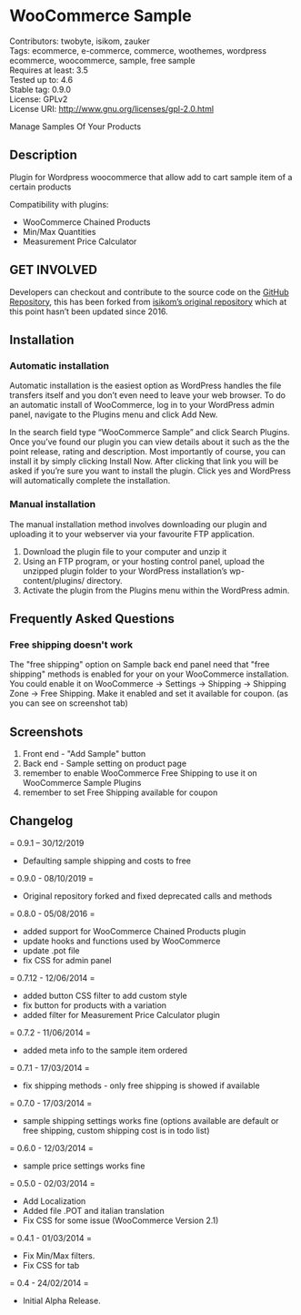 # WooCommerce Sample

Contributors: twobyte, isikom, zauker  
Tags: ecommerce, e-commerce, commerce, woothemes, wordpress ecommerce, woocommerce, sample, free sample  
Requires at least: 3.5  
Tested up to: 4.6  
Stable tag: 0.9.0  
License: GPLv2  
License URI: http://www.gnu.org/licenses/gpl-2.0.html  

Manage Samples Of Your Products  

## Description

Plugin for Wordpress woocommerce that allow add to cart sample item of a certain products

Compatibility with plugins:

* WooCommerce Chained Products
* Min/Max Quantities
* Measurement Price Calculator

## GET INVOLVED

Developers can checkout and contribute to the source code on the [GitHub Repository](https://github.com/TastyDigital/woocommerce-sample), this has been forked from [isikom’s original repository](https://github.com/isikom/woocommerce-sample) which at this point hasn’t been updated since 2016.

## Installation

### Automatic installation

Automatic installation is the easiest option as WordPress handles the file transfers itself and you don’t even need to leave your web browser. To do an automatic install of WooCommerce, log in to your WordPress admin panel, navigate to the Plugins menu and click Add New.

In the search field type “WooCommerce Sample” and click Search Plugins. Once you’ve found our plugin you can view details about it such as the the point release, rating and description. Most importantly of course, you can install it by simply clicking Install Now. After clicking that link you will be asked if you’re sure you want to install the plugin. Click yes and WordPress will automatically complete the installation.

### Manual installation

The manual installation method involves downloading our plugin and uploading it to your webserver via your favourite FTP application.

1. Download the plugin file to your computer and unzip it
2. Using an FTP program, or your hosting control panel, upload the unzipped plugin folder to your WordPress installation’s wp-content/plugins/ directory.
3. Activate the plugin from the Plugins menu within the WordPress admin.

## Frequently Asked Questions

### Free shipping doesn't work 

The "free shipping" option on Sample back end panel need that "free shipping" methods is enabled for your on your WooCommerce installation.
You could enable it on WooCommerce -> Settings -> Shipping -> Shipping Zone -> Free Shipping.
Make it enabled and set it available for coupon.
(as you can see on screenshot tab)

## Screenshots

1. Front end - "Add Sample" button
2. Back end - Sample setting on product page
3. remember to enable WooCommerce Free Shipping to use it on WooCommerce Sample Plugins
4. remember to set Free Shipping available for coupon

## Changelog

= 0.9.1 – 30/12/2019
* Defaulting sample shipping and costs to free

= 0.9.0 - 08/10/2019 =
* Original repository forked and fixed deprecated calls and methods

= 0.8.0 - 05/08/2016 =
* added support for WooCommerce Chained Products plugin
* update hooks and functions used by WooCommerce
* update .pot file
* fix CSS for admin panel 

= 0.7.12 - 12/06/2014 =
* added button CSS filter to add custom style
* fix button for products with a variation
* added filter for Measurement Price Calculator plugin

= 0.7.2 - 11/06/2014 =
* added meta info to the sample item ordered

= 0.7.1 - 17/03/2014 =
* fix shipping methods - only free shipping is showed if available

= 0.7.0 - 17/03/2014 =
* sample shipping settings works fine (options available are default or free shipping, custom shipping cost is in todo list)

= 0.6.0 - 12/03/2014 =
* sample price settings works fine

= 0.5.0 - 02/03/2014 =
* Add Localization
* Added file .POT and italian translation
* Fix CSS for some issue (WooCommerce Version 2.1)

= 0.4.1 - 01/03/2014 =
* Fix Min/Max filters.
* Fix CSS for tab

= 0.4 - 24/02/2014 =
* Initial Alpha Release.
